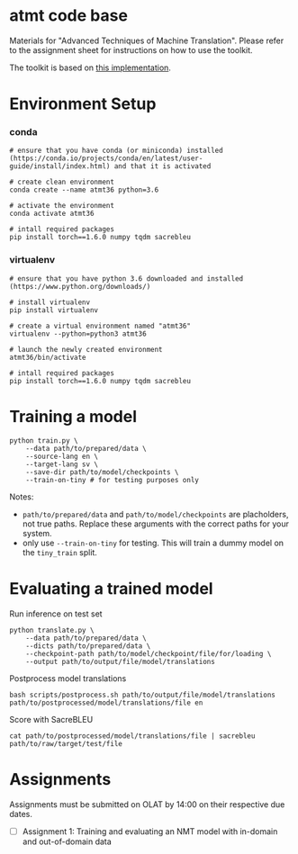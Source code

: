 # atmt code base
Materials for "Advanced Techniques of Machine Translation".
Please refer to the assignment sheet for instructions on how to use the toolkit.

The toolkit is based on [this implementation](https://github.com/demelin/nmt_toolkit).

# Environment Setup

### conda

```
# ensure that you have conda (or miniconda) installed (https://conda.io/projects/conda/en/latest/user-guide/install/index.html) and that it is activated

# create clean environment
conda create --name atmt36 python=3.6

# activate the environment
conda activate atmt36

# intall required packages
pip install torch==1.6.0 numpy tqdm sacrebleu
```

### virtualenv

```
# ensure that you have python 3.6 downloaded and installed (https://www.python.org/downloads/)

# install virtualenv
pip install virtualenv

# create a virtual environment named "atmt36"
virtualenv --python=python3 atmt36

# launch the newly created environment
atmt36/bin/activate

# intall required packages
pip install torch==1.6.0 numpy tqdm sacrebleu
```

<!-- # Data Preprocessing

```
# normalise, tokenize and truecase data
bash scripts/extract_splits.sh ../infopankki_raw data/en-sv/infopankki/raw

# binarize data for model training
bash scripts/run_preprocessing.sh data/en-sv/infopankki/raw/
``` -->

# Training a model

```
python train.py \
    --data path/to/prepared/data \
    --source-lang en \
    --target-lang sv \
    --save-dir path/to/model/checkpoints \
    --train-on-tiny # for testing purposes only
```

Notes:
- `path/to/prepared/data` and `path/to/model/checkpoints`
  are placholders, not true paths. Replace these arguments with the correct paths
  for your system.
- only use `--train-on-tiny` for testing. This will train a
dummy model on the `tiny_train` split.

# Evaluating a trained model

Run inference on test set
```
python translate.py \
    --data path/to/prepared/data \
    --dicts path/to/prepared/data \
    --checkpoint-path path/to/model/checkpoint/file/for/loading \
    --output path/to/output/file/model/translations
```

Postprocess model translations
```
bash scripts/postprocess.sh path/to/output/file/model/translations path/to/postprocessed/model/translations/file en
```

Score with SacreBLEU
```
cat path/to/postprocessed/model/translations/file | sacrebleu path/to/raw/target/test/file
```

# Assignments

Assignments must be submitted on OLAT by 14:00 on their respective
due dates.

- [ ] Assignment 1: Training and evaluating an NMT model
  with in-domain and out-of-domain data

